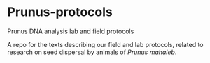 Prunus-protocols
================

Prunus DNA analysis lab and field protocols

A repo for the texts describing our field and lab protocols, related to research on seed dispersal by animals of *Prunus mahaleb*.
